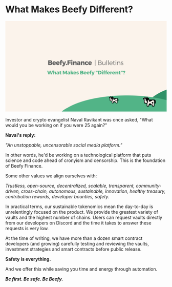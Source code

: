 # What Makes Beefy Different?

![](../../.gitbook/assets/bulletin-what-makes-beefy-different.png)

Investor and crypto evangelist Naval Ravikant was once asked, "What would you be working on if you were 25 again?"

**Naval's reply:**

_"An unstoppable, uncensorable social media platform."_

In other words, he'd be working on a technological platform that puts science and code ahead of cronyism and censorship. This is the foundation of Beefy Finance.

Some other values we align ourselves with:

_Trustless, open-source, decentralized, scalable, transparent, community-driven, cross-chain, autonomous, sustainable, innovation, healthy treasury, contribution rewards, developer bounties, safety._

In practical terms, our sustainable tokenomics mean the day-to-day is unrelentingly focused on the product. We provide the greatest variety of vaults and the highest number of chains. Users can request vaults directly from our developers on Discord and the time it takes to answer these requests is very low.

At the time of writing, we have more than a dozen smart contract developers (and growing) carefully testing and reviewing the vaults, investment strategies and smart contracts before public release.

**Safety is everything.**

And we offer this while saving you time and energy through automation.

_**Be first. Be safe. Be Beefy.**_
